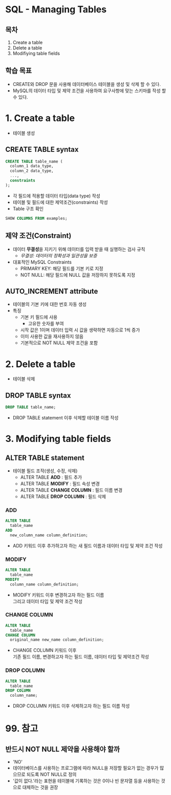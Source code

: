 # SQL - Managing Tables

## 목차
1. Create a table
2. Delete a table
3. Modifiying table fields

## 학습 목표
* CREATE와 DROP 문을 사용해 데이터베이스 테이블을 생성 및 삭제 할 수 있다.
* MySQL의 데이터 타입 및 제약 조건을 사용하여 요구사항에 맞는 스키마를 작성 할 수 있다.

# 1. Create a table
* 테이블 생성

## CREATE TABLE syntax
```sql
CREATE TABLE table_name (
  column_1 data_type, 
  column_2 data_type,
  ...,
  constraints
);
```
  * 각 필드에 적용할 데이터 타입(data type) 작성
  * 테이블 및 필드에 대한 제약조건(constraints) 작성
* Table 구조 확인
```sql
SHOW COLUMNS FROM examples;
```

## 제약 조건(Constraint)
* 데이터 **무결성**을 지키기 위해 데이터를 입력 받을 때 실행하는 검사 규칙
  * *무결성: 데이터의 정확성과 일관성을 보증*
* 대표적인 MySQL Constraints
  * PRIMARY KEY: 해당 필드를 기본 키로 지정
  * NOT NULL: 해당 필드에 NULL 값을 저장하지 못하도록 지정

## AUTO_INCREMENT attribute
* 테이블의 기본 키에 대한 번호 자동 생성
* 특징
  * 기본 키 필드에 사용
    * 고유한 숫자를 부여
  * 시작 값은 1이며 데이터 입력 시 값을 생략하면 자동으로 1씩 증가
  * 이미 사용한 값을 재사용하지 않음
  * 기본적으로 NOT NULL 제약 조건을 포함

# 2. Delete a table
* 테이블 삭제
## DROP TABLE syntax
```sql
DROP TABLE table_name;
```
  * DROP TABLE statement 이후 삭제할 테이블 이름 작성

# 3. Modifying table fields
## ALTER TABLE statement
* 테이블 필드 조작(생성, 수정, 삭제)
  * ALTER TABLE **ADD** : 필드 추가
  * ALTER TABLE **MODIFY** : 필드 속성 변경
  * ALTER TABLE **CHANGE COLUMN** : 필드 이름 변경
  * ALTER TABLE **DROP COLUMN** : 필드 삭제
  
### ADD
```sql
ALTER TABLE
  table_name
ADD
  new_column_name column_definition;
```
  * ADD 키워드 이후 추가하고자 하는 새 필드 이름과 데이터 타입 및 제약 조건 작성
  
### MODIFY
```sql
ALTER TABLE
  table_name
MODIFY
  column_name column_definition;
```
  * MODIFY 키워드 이후 변경하고자 하는 필드 이름  \
  그리고 데이터 타입 및 제약 조건 작성
  
### CHANGE COLUMN
```sql
ALTER TABLE
  table_name
CHANGE COLUMN
  original_name new_name column_definition;
```
  * CHANGE COLUMN 키워드 이후  \
  기존 필드 이름, 변경하고자 하는 필드 이름, 데이터 타입 및 제약조건 작성

### DROP COLUMN
```sql
ALTER TABLE
  table_name
DROP COLUMN
  column_name;
```
  * DROP COLUMN 키워드 이후 삭제하고자 하는 필드 이름 작성

# 99. 참고
## 반드시 NOT NULL 제약을 사용해야 할까
* 'NO'
* 데이터베이스를 사용하는 프로그램에 따라 NULL을 저장할 필요가 없는 경우가 많으므로 되도록 NOT NULL로 정의
* '값이 없다.'라는 표현을 테이블에 기록하는 것은 0이나 빈 문자열 등을 사용하는 것으로 대체하는 것을 권장
